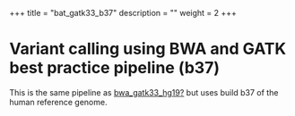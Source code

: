 
+++
title = "bat_gatk33_b37"
description = ""
weight = 2
+++


# Variant calling using BWA and GATK best practice pipeline (b37)

This is the same pipeline as [bwa\_gatk33\_hg19][1][?][1] but uses build b37 of the human reference genome.

 [1]: http://localhost/~iceli/wiki/pmwiki.php?n=Pipeline.BwaGatk33Hg19?action=edit